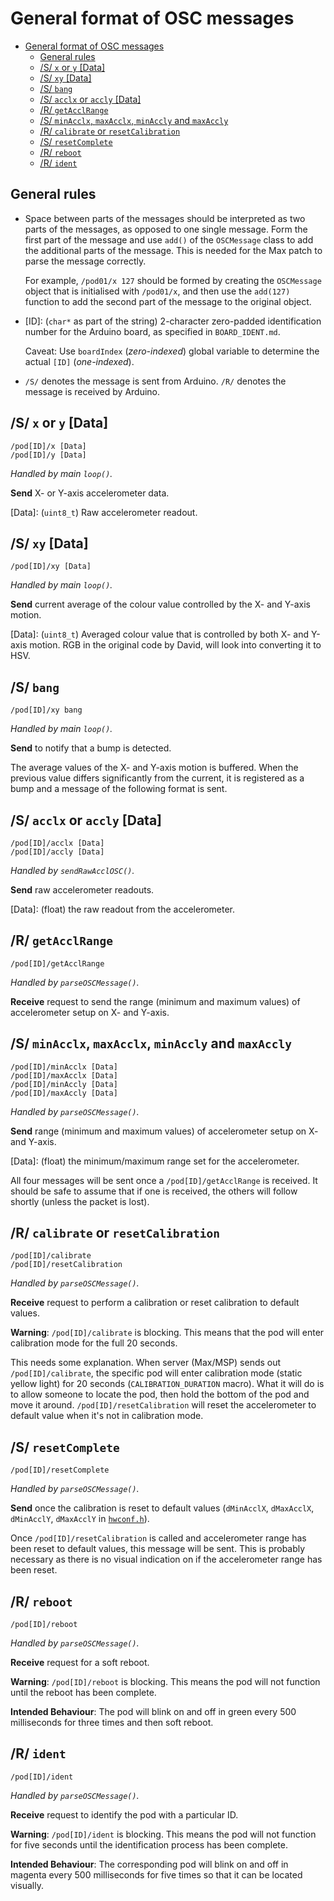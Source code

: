 # General format of OSC messages
- [General format of OSC messages](#general-format-of-osc-messages)
  - [General rules](#general-rules)
  - [/S/ `x` or `y` [Data]](#s-x-or-y-data)
  - [/S/ `xy` [Data]](#s-xy-data)
  - [/S/ `bang`](#s-bang)
  - [/S/ `acclx` or `accly` [Data]](#s-acclx-or-accly-data)
  - [/R/ `getAcclRange`](#r-getacclrange)
  - [/S/ `minAcclx`, `maxAcclx`, `minAccly` and `maxAccly`](#s-minacclx-maxacclx-minaccly-and-maxaccly)
  - [/R/ `calibrate` or `resetCalibration`](#r-calibrate-or-resetcalibration)
  - [/S/ `resetComplete`](#s-resetcomplete)
  - [/R/ `reboot`](#r-reboot)
  - [/R/ `ident`](#r-ident)
  
## General rules

- Space between parts of the messages should be interpreted as two parts of the messages, as opposed to one single message. Form the first part of the message and use `add()` of the `OSCMessage` class to add the additional parts of the message. This is needed for the Max patch to parse the message correctly.

  For example, `/pod01/x 127` should be formed by creating the `OSCMessage` object that is initialised with `/pod01/x`, and then use the `add(127)` function to add the second part of the message to the original object.

- [ID]: (`char*` as part of the string) 2-character zero-padded identification number for the Arduino board, as specified in `BOARD_IDENT.md`.

  Caveat: Use `boardIndex` (_zero-indexed_) global variable to determine the actual `[ID]` (_one-indexed_).

- `/S/` denotes the message is sent from Arduino. `/R/` denotes the message is received by Arduino.

## /S/ `x` or `y` [Data]

```
/pod[ID]/x [Data]
/pod[ID]/y [Data]
```

_Handled by main `loop()`._

**Send** X- or Y-axis accelerometer data.

[Data]: (`uint8_t`) Raw accelerometer readout.

## /S/ `xy` [Data]

```
/pod[ID]/xy [Data]
```

_Handled by main `loop()`._

**Send** current average of the colour value controlled by the X- and Y-axis motion.

[Data]: (`uint8_t`) Averaged colour value that is controlled by both X- and Y-axis motion. RGB in the original code by David, will look into converting it to HSV.

## /S/ `bang`

```
/pod[ID]/xy bang
```

_Handled by main `loop()`._

**Send** to notify that a bump is detected.

The average values of the X- and Y-axis motion is buffered. When the previous value differs significantly from the current, it is registered as a bump and a message of the following format is sent.

## /S/ `acclx` or `accly` [Data]

```
/pod[ID]/acclx [Data]
/pod[ID]/accly [Data]
```

_Handled by `sendRawAcclOSC()`._

**Send** raw accelerometer readouts.

[Data]: (float) the raw readout from the accelerometer.

## /R/ `getAcclRange`

```
/pod[ID]/getAcclRange
```

_Handled by `parseOSCMessage()`._

**Receive** request to send the range (minimum and maximum values) of accelerometer setup on X- and Y-axis.

## /S/ `minAcclx`, `maxAcclx`, `minAccly` and `maxAccly`

```
/pod[ID]/minAcclx [Data]
/pod[ID]/maxAcclx [Data]
/pod[ID]/minAccly [Data]
/pod[ID]/maxAccly [Data]
```

_Handled by `parseOSCMessage()`._

**Send** range (minimum and maximum values) of accelerometer setup on X- and Y-axis.

[Data]: (float) the minimum/maximum range set for the accelerometer.

All four messages will be sent once a `/pod[ID]/getAcclRange` is received. It should be safe to assume that if one is received, the others will follow shortly (unless the packet is lost).

## /R/ `calibrate` or `resetCalibration`

```
/pod[ID]/calibrate
/pod[ID]/resetCalibration
```

_Handled by `parseOSCMessage()`._

**Receive** request to perform a calibration or reset calibration to default values.

**Warning**: `/pod[ID]/calibrate` is blocking. This means that the pod will enter calibration mode for the full 20 seconds.

This needs some explanation. When server (Max/MSP) sends out `/pod[ID]/calibrate`, the specific pod will enter calibration mode (static yellow light) for 20 seconds (`CALIBRATION_DURATION` macro). What it will do is to allow someone to locate the pod, then hold the bottom of the pod and move it around. `/pod[ID]/resetCalibration` will reset the accelerometer to default value when it's not in calibration mode.

## /S/ `resetComplete`

```
/pod[ID]/resetComplete
```

_Handled by `parseOSCMessage()`._

**Send** once the calibration is reset to default values (`dMinAcclX`, `dMaxAcclX`, `dMinAcclY`, `dMaxAcclY` in [`hwconf.h`](main/hwconf.h)).

Once `/pod[ID]/resetCalibration` is called and accelerometer range has been reset to default values, this message will be sent. This is probably necessary as there is no visual indication on if the accelerometer range has been reset.

## /R/ `reboot`

```
/pod[ID]/reboot
```

_Handled by `parseOSCMessage()`._

**Receive** request for a soft reboot.

**Warning**: `/pod[ID]/reboot` is blocking. This means the pod will not function until the reboot has been complete.

**Intended Behaviour**: The pod will blink on and off in green every 500 milliseconds for three times and then soft reboot.

## /R/ `ident`

```
/pod[ID]/ident
```

_Handled by `parseOSCMessage()`._

**Receive** request to identify the pod with a particular ID.

**Warning**: `/pod[ID]/ident` is blocking. This means the pod will not function for five seconds until the identification process has been complete.

**Intended Behaviour**: The corresponding pod will blink on and off in magenta every 500 milliseconds for five times so that it can be located visually.
